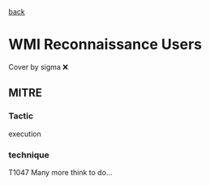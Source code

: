 [back](../index.md)
# WMI Reconnaissance Users
Cover by sigma :x: 
## MITRE
### Tactic
execution
### technique
T1047
Many more think to do...